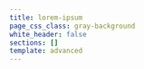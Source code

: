 ```yaml
---
title: lorem-ipsum
page_css_class: gray-background
white_header: false
sections: []
template: advanced
---
```

